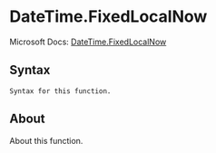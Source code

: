 ---
---

# DateTime.FixedLocalNow

Microsoft Docs: [DateTime.FixedLocalNow](https://docs.microsoft.com/en-us/powerquery-m/datetime-fixedlocalnow)

## Syntax

```
Syntax for this function.
```

## About

About this function.

